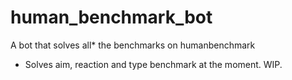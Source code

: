 # human_benchmark_bot
A bot that solves all* the benchmarks on humanbenchmark




* Solves aim, reaction and type benchmark at the moment. WIP.
